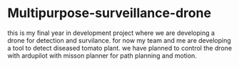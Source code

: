 # Multipurpose-surveillance-drone
this is my final year in development project where we are developing a drone for detection and survilance.
for now my team and me are developing a tool to detect diseased tomato plant.
we have planned to control the drone with ardupilot with misson planner for path planning and motion.

